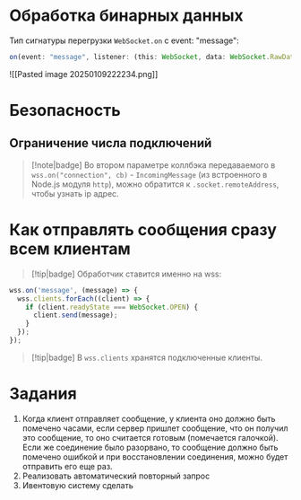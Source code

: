 #  Обработка бинарных данных

Тип сигнатуры перегрузки `WebSocket.on` с event: "message":

```ts
on(event: "message", listener: (this: WebSocket, data: WebSocket.RawData, isBinary: boolean) => void): this;
```

![[Pasted image 20250109222234.png]]

# Безопасность

## Ограничение числа подключений

> [!note|badge]
> Во втором параметре коллбэка передаваемого в `wss.on("connection", cb)` - `IncomingMessage` (из встроенного в Node.js модуля `http`), можно обратится к  `.socket.remoteAddress`, чтобы узнать ip адрес.

# Как отправлять сообщения сразу всем клиентам

> [!tip|badge]
> Обработчик ставится именно на wss:

```ts
wss.on('message', (message) => {
  wss.clients.forEach((client) => {
    if (client.readyState === WebSocket.OPEN) {
      client.send(message);
    }
  });
});
```

> [!tip|badge]
> В `wss.clients` хранятся подключенные клиенты.

# Задания

1. Когда клиент отправляет сообщение, у клиента оно должно быть помечено часами, если сервер пришлет сообщение, что он получил это сообщение, то оно считается готовым (помечается галочкой). Если же соединение было разорвано, то сообщение должно быть помечено ошибкой и при восстановлении соединения, можно будет отправить его еще раз.
2. Реализовать автоматический повторный запрос
4. Ивентовую систему сделать
